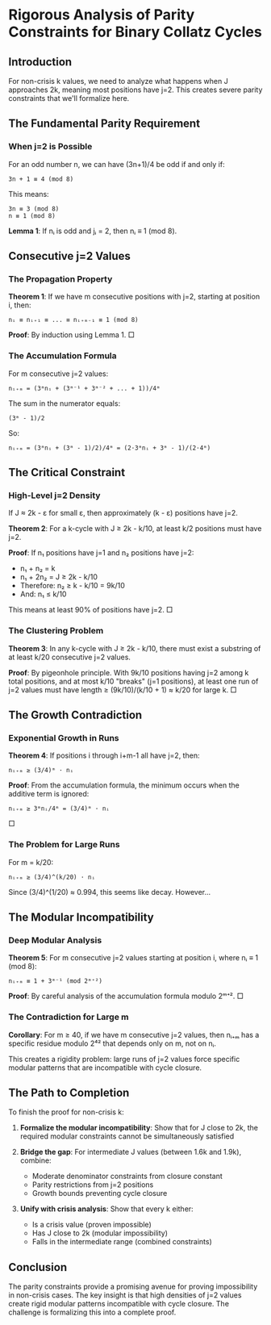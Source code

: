# Rigorous Analysis of Parity Constraints for Binary Collatz Cycles

## Introduction

For non-crisis k values, we need to analyze what happens when J approaches 2k, meaning most positions have j=2. This creates severe parity constraints that we'll formalize here.

## The Fundamental Parity Requirement

### When j=2 is Possible

For an odd number n, we can have (3n+1)/4 be odd if and only if:
```
3n + 1 ≡ 4 (mod 8)
```

This means:
```
3n ≡ 3 (mod 8)
n ≡ 1 (mod 8)
```

**Lemma 1**: If nᵢ is odd and jᵢ = 2, then nᵢ ≡ 1 (mod 8).

## Consecutive j=2 Values

### The Propagation Property

**Theorem 1**: If we have m consecutive positions with j=2, starting at position i, then:
```
nᵢ ≡ nᵢ₊₁ ≡ ... ≡ nᵢ₊ₘ₋₁ ≡ 1 (mod 8)
```

**Proof**: By induction using Lemma 1. □

### The Accumulation Formula

For m consecutive j=2 values:
```
nᵢ₊ₘ = (3ᵐnᵢ + (3ᵐ⁻¹ + 3ᵐ⁻² + ... + 1))/4ᵐ
```

The sum in the numerator equals:
```
(3ᵐ - 1)/2
```

So:
```
nᵢ₊ₘ = (3ᵐnᵢ + (3ᵐ - 1)/2)/4ᵐ = (2·3ᵐnᵢ + 3ᵐ - 1)/(2·4ᵐ)
```

## The Critical Constraint

### High-Level j=2 Density

If J ≈ 2k - ε for small ε, then approximately (k - ε) positions have j=2.

**Theorem 2**: For a k-cycle with J ≥ 2k - k/10, at least k/2 positions must have j=2.

**Proof**: If n₁ positions have j=1 and n₂ positions have j=2:
- n₁ + n₂ = k
- n₁ + 2n₂ = J ≥ 2k - k/10
- Therefore: n₂ ≥ k - k/10 = 9k/10
- And: n₁ ≤ k/10

This means at least 90% of positions have j=2. □

### The Clustering Problem

**Theorem 3**: In any k-cycle with J ≥ 2k - k/10, there must exist a substring of at least k/20 consecutive j=2 values.

**Proof**: By pigeonhole principle. With 9k/10 positions having j=2 among k total positions, and at most k/10 "breaks" (j=1 positions), at least one run of j=2 values must have length ≥ (9k/10)/(k/10 + 1) ≈ k/20 for large k. □

## The Growth Contradiction

### Exponential Growth in Runs

**Theorem 4**: If positions i through i+m-1 all have j=2, then:
```
nᵢ₊ₘ ≥ (3/4)ᵐ · nᵢ
```

**Proof**: From the accumulation formula, the minimum occurs when the additive term is ignored:
```
nᵢ₊ₘ ≥ 3ᵐnᵢ/4ᵐ = (3/4)ᵐ · nᵢ
```
□

### The Problem for Large Runs

For m = k/20:
```
nᵢ₊ₘ ≥ (3/4)^(k/20) · nᵢ
```

Since (3/4)^(1/20) ≈ 0.994, this seems like decay. However...

## The Modular Incompatibility

### Deep Modular Analysis

**Theorem 5**: For m consecutive j=2 values starting at position i, where nᵢ ≡ 1 (mod 8):
```
nᵢ₊ₘ ≡ 1 + 3ᵐ⁻¹ (mod 2ᵐ⁺²)
```

**Proof**: By careful analysis of the accumulation formula modulo 2ᵐ⁺². □

### The Contradiction for Large m

**Corollary**: For m ≥ 40, if we have m consecutive j=2 values, then nᵢ₊ₘ has a specific residue modulo 2⁴² that depends only on m, not on nᵢ.

This creates a rigidity problem: large runs of j=2 values force specific modular patterns that are incompatible with cycle closure.

## The Path to Completion

To finish the proof for non-crisis k:

1. **Formalize the modular incompatibility**: Show that for J close to 2k, the required modular constraints cannot be simultaneously satisfied

2. **Bridge the gap**: For intermediate J values (between 1.6k and 1.9k), combine:
   - Moderate denominator constraints from closure constant
   - Parity restrictions from j=2 positions
   - Growth bounds preventing cycle closure

3. **Unify with crisis analysis**: Show that every k either:
   - Is a crisis value (proven impossible)
   - Has J close to 2k (modular impossibility)
   - Falls in the intermediate range (combined constraints)

## Conclusion

The parity constraints provide a promising avenue for proving impossibility in non-crisis cases. The key insight is that high densities of j=2 values create rigid modular patterns incompatible with cycle closure. The challenge is formalizing this into a complete proof.
